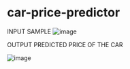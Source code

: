 ﻿# car-price-predictor

INPUT SAMPLE 
![image](https://github.com/Anikkk/car-price-predictor/assets/43331966/671c6f1c-82ec-4f4c-9107-6640d12466cc)


OUTPUT PREDICTED PRICE OF THE CAR

![image](https://github.com/Anikkk/car-price-predictor/assets/43331966/e423f73b-ef7d-4995-b2ed-7e50f0dbe6e1)

